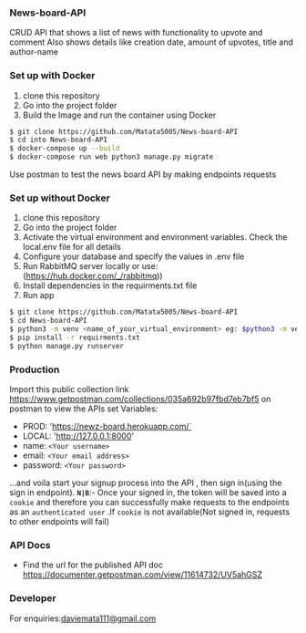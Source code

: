 ### News-board-API
CRUD API that shows a list of news with functionality to upvote and comment
Also shows details like creation date, amount of upvotes, title and author-name

### Set up with Docker
1. clone this repository 
2. Go into the project folder
3. Build the Image and run the container using Docker

```bash
$ git clone https://github.com/Matata5005/News-board-API
$ cd into News-board-API
$ docker-compose up --build 
$ docker-compose run web python3 manage.py migrate

```
Use postman to test the news board API by making endpoints requests



### Set up without Docker
1. clone this repository 
2. Go into the project folder
3. Activate the virtual environment and environment variables. Check the local.env file for all details
4. Configure your database and specify the values in .env file
5. Run RabbitMQ server locally or use:(https://hub.docker.com/_/rabbitmq))
6. Install dependencies in the requirments.txt file
5. Run app

```bash
$ git clone https://github.com/Matata5005/News-board-API
$ cd News-board-API
$ python3 -m venv <name_of_your_virtual_environment> eg: $python3 -m venv venv
$ pip install -r requirments.txt
$ python manage.py runserver

```

### Production
Import this public collection link https://www.getpostman.com/collections/035a692b97fbd7eb7bf5 on postman to view the APIs
set Variables:
- PROD: 'https://newz-board.herokuapp.com/`
- LOCAL: 'http://127.0.0.1:8000'
- name: `<Your username>`
- email: `<Your email address>`
- password: `<Your password>`

...and voila start your signup process into the API , then sign in(using the sign in endpoint).
__`N|B`__:- Once your signed in, the token will be saved into a `cookie` and therefore you can successfully make requests to the endpoints as an `authenticated user` .If `cookie` is not available(Not signed in, requests to other endpoints will fail)

### API Docs
- Find the url for the published API doc https://documenter.getpostman.com/view/11614732/UV5ahGSZ

### Developer
For enquiries:daviemata111@gmail.com

